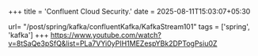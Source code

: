 +++
title = 'Confluent Cloud Security.'
date = 2025-08-11T15:03:07+05:30

url= "/post/spring/kafka/confluentKafka/KafkaStream101"
tags = ['spring', 'kafka']
+++
https://www.youtube.com/watch?v=8tSaQe3pSfQ&list=PLa7VYi0yPIH1MEZespYBk2DPTogPsiu0Z